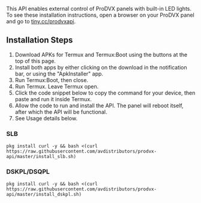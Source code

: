This API enables external control of ProDVX panels with built-in LED lights.  
To see these installation instructions, open a browser on your ProDVX panel and go to [tiny.cc/prodvxapi](tiny.cc/prodvxapi).

## Installation Steps
1. Download APKs for Termux and Termux:Boot using the buttons at the top of this page.
2. Install both apps by either clicking on the download in the notification bar, or using the "ApkInstaller" app.
3. Run Termux:Boot, then close.
4. Run Termux. Leave Termux open.
5. Click the code snippet below to copy the command for your device, then paste and run it inside Termux.
6. Allow the code to run and install the API. The panel will reboot itself, after which the API will be functional.
7. See Usage details below.

### SLB
```
pkg install curl -y && bash <(curl https://raw.githubusercontent.com/avdistributors/prodvx-api/master/install_slb.sh)
```
  
### DSKPL/DSQPL
```
pkg install curl -y && bash <(curl https://raw.githubusercontent.com/avdistributors/prodvx-api/master/install_dskpl.sh)
```